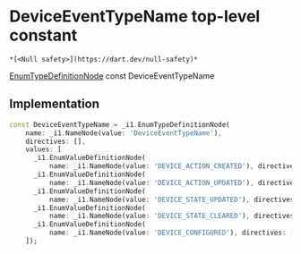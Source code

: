 


# DeviceEventTypeName top-level constant






    *[<Null safety>](https://dart.dev/null-safety)*


[EnumTypeDefinitionNode](https://pub.dev/documentation/gql/0.13.0/ast/EnumTypeDefinitionNode-class.html) const DeviceEventTypeName
  







## Implementation

```dart
const DeviceEventTypeName = _i1.EnumTypeDefinitionNode(
    name: _i1.NameNode(value: 'DeviceEventTypeName'),
    directives: [],
    values: [
      _i1.EnumValueDefinitionNode(
          name: _i1.NameNode(value: 'DEVICE_ACTION_CREATED'), directives: []),
      _i1.EnumValueDefinitionNode(
          name: _i1.NameNode(value: 'DEVICE_ACTION_UPDATED'), directives: []),
      _i1.EnumValueDefinitionNode(
          name: _i1.NameNode(value: 'DEVICE_STATE_UPDATED'), directives: []),
      _i1.EnumValueDefinitionNode(
          name: _i1.NameNode(value: 'DEVICE_STATE_CLEARED'), directives: []),
      _i1.EnumValueDefinitionNode(
          name: _i1.NameNode(value: 'DEVICE_CONFIGURED'), directives: [])
    ]);
```








